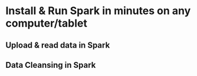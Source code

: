 # Install & Run Spark in minutes on any computer/tablet 
## Upload & read data in Spark
## Data Cleansing in Spark
